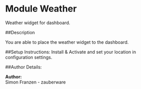 Module Weather 
=================

Weather widget for dashboard.

##Description

You are able to place the weather widget to the dashboard.

##Setup Instructions:
Install & Activate and set your location in configuration settings.

##Author Details:
<br />

__Author:__       
Simon Franzen - zauberware   
